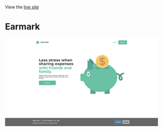 View the [live site](https://ear-mark.herokuapp.com/#/ "Earmark")

# Earmark
![earmark](https://github.com/darrickyong/earmark/blob/master/docs/readme/splash.png)

